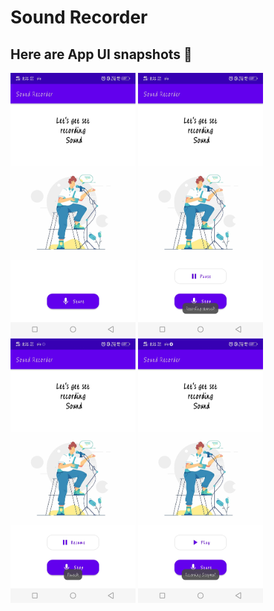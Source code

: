 # Sound Recorder

## Here are App UI snapshots 💜


<img width="200" alt="sampleimages" src="https://raw.githubusercontent.com/ambasta-shalu/sound_recorder/master/App-Snapshot/snapshot1.jpeg"> <img width="200" 
alt="sampleimages" src="https://raw.githubusercontent.com/ambasta-shalu/sound_recorder/master/App-Snapshot/snapshot2.jpeg"> <img width="200" 
alt="sampleimages" src="https://raw.githubusercontent.com/ambasta-shalu/sound_recorder/master/App-Snapshot/snapshot3.jpeg"> <img width="200" 
alt="sampleimages" src="https://raw.githubusercontent.com/ambasta-shalu/sound_recorder/master/App-Snapshot/snapshot4.jpeg">
